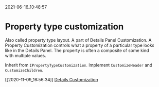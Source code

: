 2021-06-16_10:48:57

# Property type customization

Also called property type layout.
A part of Details Panel Customization.
A Property Customization controls what a property of a particular type looks like in the Details Panel.
The property is often a composite of some kind with multiple values.

Inherit from `IPropertyTypeCustomization`.
Implement `CustomizeHeader` and `CustomizeChildren`.


[[2020-11-09_16:56:34]] [Details Customization](./Details%20Customization.md)  
